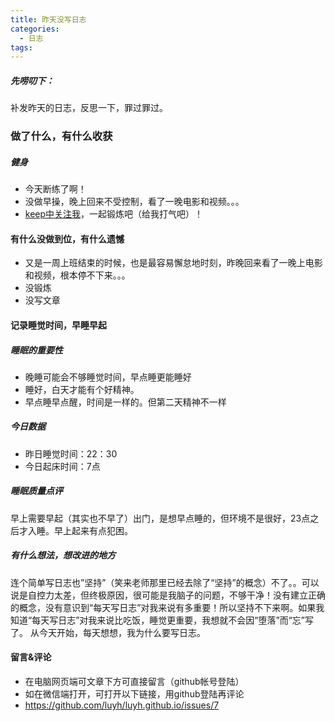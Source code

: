 ```yaml
---
title: 昨天没写日志
categories:
  - 日志
tags:
---
```


##### 先唠叨下：
补发昨天的日志，反思一下，罪过罪过。

### 做了什么，有什么收获

##### 健身
- 今天断练了啊！
- 没做早操，晚上回来不受控制，看了一晚电影和视频。。。
- [keep中关注我](https://show.gotokeep.com/users/589878798c26a32953b25b71)，一起锻炼吧（给我打气吧）！

#### 有什么没做到位，有什么遗憾
- 又是一周上班结束的时候，也是最容易懈怠地时刻，昨晚回来看了一晚上电影和视频，根本停不下来。。。
- 没锻炼
- 没写文章

#### 记录睡觉时间，早睡早起
##### 睡眠的重要性
- 晚睡可能会不够睡觉时间，早点睡更能睡好
- 睡好，白天才能有个好精神。
- 早点睡早点醒，时间是一样的。但第二天精神不一样

##### 今日数据
- 昨日睡觉时间：22：30
- 今日起床时间：7点

##### 睡眠质量点评
早上需要早起（其实也不早了）出门，是想早点睡的，但环境不是很好，23点之后才入睡。早上起来有点犯困。


##### 有什么想法，想改进的地方
连个简单写日志也”坚持”（笑来老师那里已经去除了“坚持”的概念）不了。。可以说是自控力太差，但终极原因，很可能是我脑子的问题，不够干净！没有建立正确的概念，没有意识到“每天写日志”对我来说有多重要！所以坚持不下来啊。如果我知道“每天写日志”对我来说比吃饭，睡觉更重要，我想就不会因“堕落”而“忘”写了。
从今天开始，每天想想，我为什么要写日志。

#### 留言&评论
- 在电脑网页端可文章下方可直接留言（github帐号登陆）
- 如在微信端打开，可打开以下链接，用github登陆再评论
- https://github.com/luyh/luyh.github.io/issues/7
